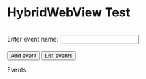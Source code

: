 <html>

<head>
    <meta http-equiv="refresh" content="120">
    <meta http-equiv="cache-control" content="max-age=0" />
    <meta http-equiv="cache-control" content="no-cache" />
    <meta http-equiv="expires" content="0" />
    <meta http-equiv="expires" content="Tue, 01 Jan 1980 1:00:00 GMT" />
    <meta http-equiv="pragma" content="no-cache" />
</head>

<body>
    <script src="https://code.jquery.com/jquery-2.1.4.min.js"></script>
    <h1>HybridWebView Test</h1>
    <br /> Enter event name: <input type="text" id="name">
    <br />
    <br />
    <button type="button" onclick="javascript: addEvent($('#name').val())">Add event</button>
    <button type="button" onclick="javascript: listEvents()">List events</button>
    <br />
    <p id="result">Events:</p>
    <script type="text/javascript">
        function log(str) {
            $('#result').html($('#result').html() + "<br/>" + str);
        }

        log('Starting application')

        var selectedCalenderId = null;

        setTimeout(function() {
            CalendarIntegration.listCalendars();
        }, 100);

        function listCalendarsResult(result) {
            selectedCalenderId = result[0].id;

            log('Calendars loaded: ' + JSON.stringify(result))
        }

        function addEvent(eventName) {
            CalendarIntegration.addEvent(selectedCalenderId, eventName);

            $('#name').val('');

            log('Event added to calendar');
        }

        function listEvents() {
            CalendarIntegration.listEvents(selectedCalenderId);
        }

        function listEventsResult(result) {
            log('Events in selected calendar (' + selectedCalenderId + '): ' + JSON.stringify(result));
        }

        function timeHasPassedEvent(time) {
            log('Event from app: ' + time);
        }
    </script>
</body>

</html>
